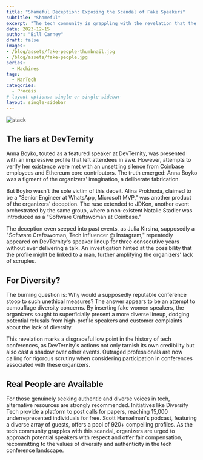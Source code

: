 ```yaml
---
title: "Shameful Deception: Exposing the Scandal of Fake Speakers"
subtitle: "Shameful"
excerpt: "The tech community is grappling with the revelation that the DevTernity conference knowingly deceived attendees by fabricating speaker profiles. The audacious act involved creating imaginary personas, including the prominent figures Anna Boyko, Alina Prokhoda, Natalie Stadler, and Julia Kirsina."
date: 2023-12-15
author: "Bill Carney"
draft: false
images:
- /blog/assets/fake-people-thumbnail.jpg
- /blog/assets/fake-people.jpg
series:
  - Machines
tags:
  - MarTech
categories:
  - Process
# layout options: single or single-sidebar
layout: single-sidebar
---
```


![stack](/blog/assets/fake-people.jpg)

## The liars at DevTernity
Anna Boyko, touted as a featured speaker at DevTernity, was presented with an impressive profile that left attendees in awe. However, attempts to verify her existence were met with an unsettling silence from Coinbase employees and Ethereum core contributors. The truth emerged: Anna Boyko was a figment of the organizers' imagination, a deliberate fabrication.

But Boyko wasn't the sole victim of this deceit. Alina Prokhoda, claimed to be a "Senior Engineer at WhatsApp, Microsoft MVP," was another product of the organizers' deception. The ruse extended to JDKon, another event orchestrated by the same group, where a non-existent Natalie Stadler was introduced as a "Software Craftswoman at Coinbase."

The deception even seeped into past events, as Julia Kirsina, supposedly a "Software Craftswoman, Tech Influencer @ Instagram," repeatedly appeared on DevTernity's speaker lineup for three consecutive years without ever delivering a talk. An investigation hinted at the possibility that the profile might be linked to a man, further amplifying the organizers' lack of scruples.

## For Diversity?
The burning question is: Why would a supposedly reputable conference stoop to such unethical measures? The answer appears to be an attempt to camouflage diversity concerns. By inserting fake women speakers, the organizers sought to superficially present a more diverse lineup, dodging potential refusals from high-profile speakers and customer complaints about the lack of diversity.

This revelation marks a disgraceful low point in the history of tech conferences, as DevTernity's actions not only tarnish its own credibility but also cast a shadow over other events. Outraged  professionals are now calling for rigorous scrutiny when considering participation in conferences associated with these organizers.

## Real People are Available 
For those genuinely seeking authentic and diverse voices in tech, alternative resources are strongly recommended. Initiatives like Diversify Tech provide a platform to post calls for papers, reaching 15,000 underrepresented individuals for free. Scott Hanselman's podcast, featuring a diverse array of guests, offers a pool of 920+ compelling profiles. As the tech community grapples with this scandal, organizers are urged to approach potential speakers with respect and offer fair compensation, recommitting to the values of diversity and authenticity in the tech conference landscape.